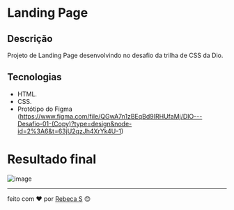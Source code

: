 # Landing Page 

## Descrição
Projeto de Landing Page desenvolvindo no desafio da trilha de CSS da Dio.  

## Tecnologias 
* HTML.
* CSS.
* Protótipo do Figma (https://www.figma.com/file/QGwA7n1zBEqBd9IRHUfaMj/DIO---Desafio-01-(Copy)?type=design&node-id=2%3A6&t=63jU2qzJh4XrYk4U-1) 

# Resultado final
![image](https://ik.imagekit.io/zc68f3m83/Desktop_-_1.png?updatedAt=1685559246070)


---
feito com ❤️ por [Rebeca S](https://github.com/rebecasantana) 😊
